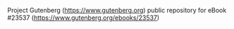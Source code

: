 Project Gutenberg (https://www.gutenberg.org) public repository for eBook #23537 (https://www.gutenberg.org/ebooks/23537)

